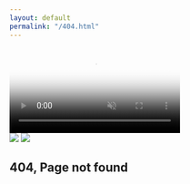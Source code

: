 ```yaml
---
layout: default
permalink: "/404.html"
---
```

<div class="fullscreen_bg">
  <video class="fullscreen_bg_video" poster="{{ site.baseurl }}img/poster.png" id="bgvid" playsinline autoplay muted loop>
  <source src="{{ site.baseurl }}video/bogv2.mp4" type="video/mp4">
  </video>
</div>
<section id="landing">
  <img class="designsuccesslogo" src="{{ site.baseurl }}img/designsuccesslogo.svg">
  <img class="aieedalogo" src="{{ site.baseurl }}img/aieedalogo.svg">
  <div class="overvideo">
    <div class="limiter">
      <h2>404, Page not found</h2>
    </div>
  </div>
</section>
